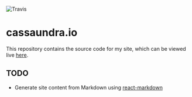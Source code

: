 ![Travis](https://img.shields.io/travis/com/cassaundra/cassaundra-io.svg)

# cassaundra.io

This repository contains the source code for my site, which can be viewed live [here](https://cassaundra.io).

## TODO

- Generate site content from Markdown using [react-markdown](https://github.com/rexxars/react-markdown)
